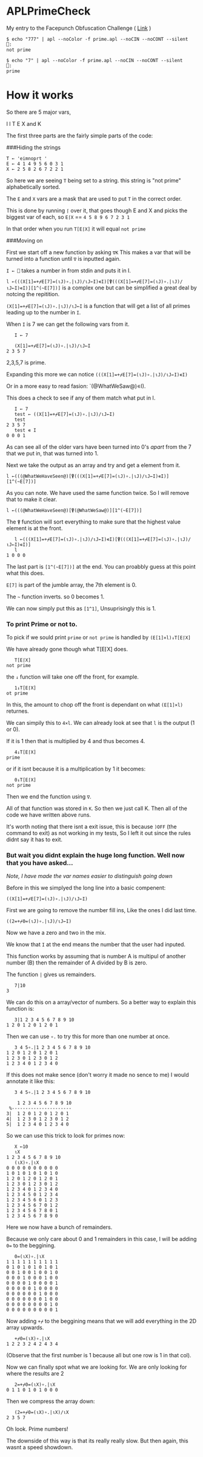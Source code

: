 APLPrimeCheck
=============

My entry to the Facepunch Obfuscation Challenge ( [Link](http://facepunch.com/showthread.php?t=1392931) )

```
$ echo "777" | apl --noColor -f prime.apl --noCIN --noCONT --silent
⎕:
not prime
```

```
$ echo "7" | apl --noColor -f prime.apl --noCIN --noCONT --silent
⎕:
prime
```

How it works
===

So there are 5 major vars,

I l T E X and K

The first three parts are the fairly simple parts of the code:

###Hiding the strings

```
T ← 'eimnoprt '
E ← 4 1 4 9 5 6 0 3 1
X ← 2 5 8 2 6 7 2 2 1
```

So here we are seeing `T` being set to a string. this string is "not prime" alphabetically sorted.

The `E` and `X` vars are a mask that are used to put `T` in the correct order.

This is done by running `⌈` over it, that goes though E and X and picks the biggest var of each, so `E⌈X` ==
`4 5 8 9 6 7 2 3 1`

In that order when you run `T[E⌈X]` it will equal `not prime`


###Moving on

First we start off a new function by asking `∇K` This makes a var that will be turned into a function until `∇` is inputted again.

`I ← ⎕` takes a number in from stdin and puts it in I.

`l ←(((X[1]=+⌿E[7]=(⍳J)∘.|⍳J)/⍳J←I)∊I)[⍒(((X[1]=+⌿E[7]=(⍳J)∘.|⍳J)/⍳J←I)∊I)][1^(~E[7])]` is a complex one but can be simplified a great deal by notcing the repitition.

`(X[1]=+⌿E[7]=(⍳J)∘.|⍳J)/⍳J←I` is a function that will get a list of all primes leading up to the number in `I`.

When `I` is 7 we can get the following vars from it.

```
   I ← 7

   (X[1]=+⌿E[7]=(⍳J)∘.|⍳J)/⍳J←I
2 3 5 7
```

2,3,5,7 is prime.

Expanding this more we can notice `(((X[1]=+⌿E[7]=(⍳J)∘.|⍳J)/⍳J←I)∊I)`

Or in a more easy to read fasion: `(@WhatWeSaw@)∊I).

This does a check to see if any of them match what put in I.

```
   I ← 7
   test ← ((X[1]=+⌿E[7]=(⍳J)∘.|⍳J)/⍳J←I)
   test
2 3 5 7
   test ∊ I
0 0 0 1
```

As can see all of the older vars have been turned into 0's *apart* from the 7 that we put in, that was turned into 1.

Next we take the output as an array and try and get a element from it.

`l ←(((@WhatWeHaveSeen@)[⍒(((X[1]=+⌿E[7]=(⍳J)∘.|⍳J)/⍳J←I)∊I)][1^(~E[7])]`

As you can note. We have used the same function twice. So I will remove that to make it clear.

`l ←(((@WhatWeHaveSeen@)[⍒(@WhatWeSaw@)][1^(~E[7])]`

The `⍒` function will sort everything to make sure that the highest value element is at the front.

```
   l ←(((X[1]=+⌿E[7]=(⍳J)∘.|⍳J)/⍳J←I)∊I)[⍒(((X[1]=+⌿E[7]=(⍳J)∘.|⍳J)/⍳J←I)∊I)]
   l
1 0 0 0
```

The last part is `[1^(~E[7])]` at the end. You can proabbly guess at this point what this does.

`E[7]` is part of the jumble array, the 7th element is 0.

The `~` function inverts. so 0 becomes 1.

We can now simply put this as `[1^1]`, Unsuprisingly this is 1.

### To print Prime or not to.

To pick if we sould print `prime` or `not prime` is handled by `(E[1]×l)↓T[E⌈X]`

We have already gone though what T[E⌈X] does.

```
   T[E⌈X]
not prime
```

the `↓` function will take one off the front, for example.

```
   1↓T[E⌈X]
ot prime
```

In this, the amount to chop off the front is dependant on what `(E[1]×l)` returnes.

We can simpily this to `4×l`. We can already look at see that `l` is the output (1 or 0).

If it is 1 then that is multiplied by 4 and thus becomes 4.

```
   4↓T[E⌈X]
prime
```

or if it isnt because it is a multiplication by 1 it becomes:

```
   0↓T[E⌈X]
not prime
```

Then we end the function using `∇`.

All of that function was stored in `K`.
So then we just call K. Then all of the code we have written above runs.

It's worth noting that there isnt a exit issue, this is because `)OFF` (the command to exit) as not working in my tests, So I left it out since the rules didnt say it has to exit.

### But wait you didnt explain the huge long function. Well now that you have asked...

*Note, I have made the var names easier to distinguish going down*

Before in this we simplyed the long line into a basic compenent:

`((X[1]=+⌿E[7]=(⍳J)∘.|⍳J)/⍳J←I)`

First we are going to remove the number fill ins, Like the ones I did last time.

`((2=+⌿0=(⍳J)∘.|⍳J)/⍳J←I)`

Now we have a zero and two in the mix.

We know that `I` at the end means the number that the user had inputed.

This function works by assuming that is number A is multipul of another number (B) then the remainder of A divided by B is zero.

The function `|` gives us remainders.

```
   7|10
3
```

We can do this on a array/vector of numbers. So a better way to explain this function is:

```
   3|1 2 3 4 5 6 7 8 9 10
1 2 0 1 2 0 1 2 0 1
```

Then we can use `∘.` to try this for more than one number at once.

```
   3 4 5∘.|1 2 3 4 5 6 7 8 9 10      
1 2 0 1 2 0 1 2 0 1
1 2 3 0 1 2 3 0 1 2
1 2 3 4 0 1 2 3 4 0
```

If this does not make sence (don't worry it made no sence to me) I would annotate it like this:


```
   3 4 5∘.|1 2 3 4 5 6 7 8 9 10 

    1 2 3 4 5 6 7 8 9 10     
 %---------------------- 
3|  1 2 0 1 2 0 1 2 0 1
4|  1 2 3 0 1 2 3 0 1 2
5|  1 2 3 4 0 1 2 3 4 0
```

So we can use this trick to look for primes now:

```
   X ←10
   ⍳X
1 2 3 4 5 6 7 8 9 10
   (⍳X)∘.|⍳X
0 0 0 0 0 0 0 0 0 0
1 0 1 0 1 0 1 0 1 0
1 2 0 1 2 0 1 2 0 1
1 2 3 0 1 2 3 0 1 2
1 2 3 4 0 1 2 3 4 0
1 2 3 4 5 0 1 2 3 4
1 2 3 4 5 6 0 1 2 3
1 2 3 4 5 6 7 0 1 2
1 2 3 4 5 6 7 8 0 1
1 2 3 4 5 6 7 8 9 0
```

Here we now have a bunch of remainders.

Because we only care about 0 and 1 remainders in this case, I will be adding `0=` to the beggining.

```
   0=(⍳X)∘.|⍳X      
1 1 1 1 1 1 1 1 1 1
0 1 0 1 0 1 0 1 0 1
0 0 1 0 0 1 0 0 1 0
0 0 0 1 0 0 0 1 0 0
0 0 0 0 1 0 0 0 0 1
0 0 0 0 0 1 0 0 0 0
0 0 0 0 0 0 1 0 0 0
0 0 0 0 0 0 0 1 0 0
0 0 0 0 0 0 0 0 1 0
0 0 0 0 0 0 0 0 0 1
```

Now adding `+⌿` to the beggining means that we will add everything in the 2D array upwards.

```
   +⌿0=(⍳X)∘.|⍳X
1 2 2 3 2 4 2 4 3 4
```

(Observe that the first number is 1 because all but one row is 1 in that col).

Now we can finally spot what we are looking for. We are only looking for where the results are 2

```
   2=+⌿0=(⍳X)∘.|⍳X
0 1 1 0 1 0 1 0 0 0
```

Then we compress the array down:

```
   (2=+⌿0=(⍳X)∘.|⍳X)/⍳X
2 3 5 7
```

Oh look. Prime numbers!

The downside of this way is that its really really slow. But then again, this wasnt a speed showdown.

